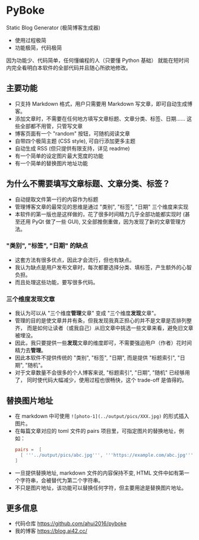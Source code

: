 # PyBoke

Static Blog Generator (极简博客生成器)

- 使用过程极简
- 功能极简，代码极简

因为功能少、代码简单，任何懂编程的人（只要懂 Python 基础）
就能在短时间内完全看明白本软件的全部代码并且随心所欲地修改。

## 主要功能

- 只支持 Markdown 格式，用户只需要用 Markdown 写文章，即可自动生成博客。
- 添加文章时，不需要在任何地方填写文章标题、文章分类、标签、日期…… 这些全部都不用管，只管写文章
- 博客页面有一个 "random" 按钮，可随机阅读文章
- 自带四个极简主题 (CSS style), 可自行添加更多主题
- 自动生成 RSS (但只提供有限支持，详见 readme)
- 有一个简单的设定图片最大宽度的功能
- 有一个简单的替换图片地址功能

## 为什么不需要填写文章标题、文章分类、标签？

- 自动提取文件第一行的内容作为标题
- 管理博客文章的最常见的思维是通过 "类别", "标签", "日期" 三个维度来实现
- 本软件的第一版也是这样做的，花了很多时间精力几乎全部功能都实现时
  (甚至还用 PyQt 做了一些 GUI), 又全部推倒重做，因为发现了新的文章管理方法。

### "类别", "标签", "日期" 的缺点

- 这套方法有很多优点，因此才会流行，但也有缺点。
- 我认为缺点是用户发布文章时，每次都要选择分类、填标签，产生额外的心智负担。
- 而且处理这些功能，要写很多代码。

### 三个维度发现文章

- 我认为可以从 "三个维度**管理**文章" 变成 "三个维度**发现**文章"。
- 管理的目的是使文章井井有条，但我发现我真正担心的并不是文章是否排列整齐，
  而是如何让读者（或我自己）从旧文章中挑选一些文章来看，避免旧文章被埋没。
- 因此，我只要提供一些**发现**文章的维度即可，不需要强迫用户（作者）花时间精力去**管理**。
- 因此本软件不提供传统的 "类别", "标签", "日期", 而是提供 "标题索引", "日期", "随机"。
- 对于文章数量不会很多的个人博客来说, "标题索引", "日期", "随机" 已经够用了，
  同时使代码大幅减少，使用过程也很畅快，这个 trade-off 是值得的。

## 替换图片地址

- 在 markdown 中可使用 `![photo-1](../output/pics/XXX.jpg)` 的形式插入图片。
- 在每篇文章对应的 toml 文件的 pairs 项目里，可指定图片的替换地址，例如：
  ```toml
  pairs =  [
    [ '''../output/pics/abc.jpg''', '''https://example.com/abc.jpg''' ],
  ]
  ```
- 一旦提供替换地址, markdown 文件的内容保持不变, HTML 文件中如有第一个字符串，会被替代为第二个字符串。
- 不只是图片地址，该功能可以替换任何字符，但主要用途是替换图片地址。

## 更多信息

- 代码仓库 <https://github.com/ahui2016/pyboke>
- 我的博客 <https://blog.ai42.cc/>
